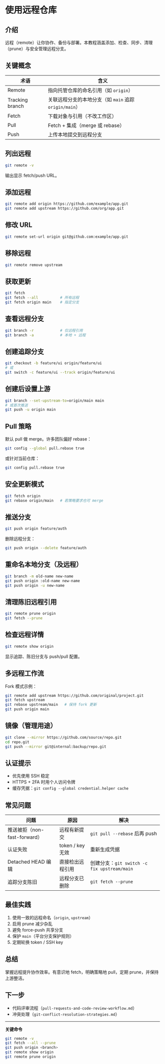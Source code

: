 # 使用远程仓库

## 介绍
远程（remote）让你协作、备份与部署。本教程涵盖添加、检查、同步、清理（prune）与安全管理远程分支。

## 关键概念
| 术语 | 含义 |
|------|------|
| Remote | 指向托管仓库的命名引用（如 `origin`） |
| Tracking branch | 关联远程分支的本地分支（如 `main` 追踪 `origin/main`） |
| Fetch | 下载对象与引用（不改工作区） |
| Pull | Fetch + 集成（merge 或 rebase） |
| Push | 上传本地提交到远程分支 |

## 列出远程
```bash
git remote -v
```
输出显示 fetch/push URL。

## 添加远程
```bash
git remote add origin https://github.com/example/app.git
git remote add upstream https://github.com/org/app.git
```

## 修改 URL
```bash
git remote set-url origin git@github.com:example/app.git
```

## 移除远程
```bash
git remote remove upstream
```

## 获取更新
```bash
git fetch
git fetch --all          # 所有远程
git fetch origin main    # 指定分支
```

## 查看远程分支
```bash
git branch -r            # 仅远程引用
git branch -a            # 本地 + 远程
```

## 创建追踪分支
```bash
git checkout -b feature/ui origin/feature/ui
# 或
git switch -c feature/ui --track origin/feature/ui
```

## 创建后设置上游
```bash
git branch --set-upstream-to=origin/main main
# 或首次推送
git push -u origin main
```

## Pull 策略
默认 pull 做 merge。许多团队偏好 rebase：
```bash
git config --global pull.rebase true
```
或针对当前仓库：
```bash
git config pull.rebase true
```

## 安全更新模式
```bash
git fetch origin
git rebase origin/main   # 若策略要求也可 merge
```

## 推送分支
```bash
git push origin feature/auth
```
删除远程分支：
```bash
git push origin --delete feature/auth
```

## 重命名本地分支（及远程）
```bash
git branch -m old-name new-name
git push origin :old-name new-name
git push origin -u new-name
```

## 清理陈旧远程引用
```bash
git remote prune origin
git fetch --prune
```

## 检查远程详情
```bash
git remote show origin
```
显示追踪、陈旧分支与 push/pull 配置。

## 多远程工作流
Fork 模式示例：
```bash
git remote add upstream https://github.com/original/project.git
git fetch upstream
git rebase upstream/main   # 保持 fork 更新
git push origin main
```

## 镜像（管理用途）
```bash
git clone --mirror https://github.com/source/repo.git
cd repo.git
git push --mirror git@internal:backup/repo.git
```

## 认证提示
- 优先使用 SSH 稳定
- HTTPS + 2FA 时用个人访问令牌
- 缓存凭据：`git config --global credential.helper cache`

## 常见问题
| 问题 | 原因 | 解决 |
|------|------|------|
| 推送被拒（non-fast-forward） | 远程有新提交 | `git pull --rebase` 后再 push |
| 认证失败 | token / key 无效 | 重新生成凭据 |
| Detached HEAD 编辑 | 直接检出远程引用 | 创建分支：`git switch -c fix upstream/main` |
| 追踪分支陈旧 | 远程分支已删除 | `git fetch --prune` |

## 最佳实践
1. 使用一致的远程命名（`origin`, `upstream`）
2. 启用 prune 减少杂乱
3. 避免 force-push 共享分支
4. 保护 `main`（平台分支保护规则）
5. 定期轮换 token / SSH key

## 总结
掌握远程提升协作效率。有意识地 fetch，明确策略地 pull，定期 prune，并保持上游整洁。

## 下一步
- 代码评审流程（`pull-requests-and-code-review-workflow.md`）
- 冲突处理（`git-conflict-resolution-strategies.md`）

---
**关键命令**
```bash
git remote -v
git fetch --all --prune
git push origin <branch>
git remote show origin
git remote prune origin
```
